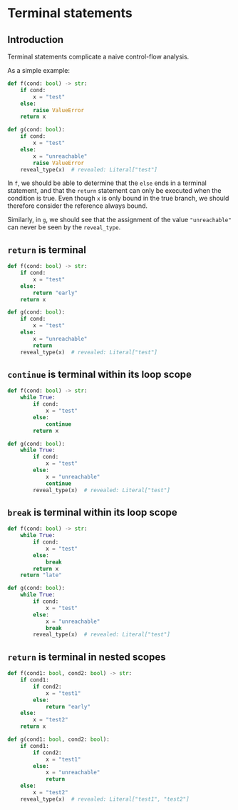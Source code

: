 # Terminal statements

## Introduction

Terminal statements complicate a naive control-flow analysis.

As a simple example:

```py
def f(cond: bool) -> str:
    if cond:
        x = "test"
    else:
        raise ValueError
    return x

def g(cond: bool):
    if cond:
        x = "test"
    else:
        x = "unreachable"
        raise ValueError
    reveal_type(x)  # revealed: Literal["test"]
```

In `f`, we should be able to determine that the `else` ends in a terminal statement, and that the
`return` statement can only be executed when the condition is true. Even though `x` is only bound in
the true branch, we should therefore consider the reference always bound.

Similarly, in `g`, we should see that the assignment of the value `"unreachable"` can never be seen
by the `reveal_type`.

## `return` is terminal

```py
def f(cond: bool) -> str:
    if cond:
        x = "test"
    else:
        return "early"
    return x

def g(cond: bool):
    if cond:
        x = "test"
    else:
        x = "unreachable"
        return
    reveal_type(x)  # revealed: Literal["test"]
```

## `continue` is terminal within its loop scope

```py
def f(cond: bool) -> str:
    while True:
        if cond:
            x = "test"
        else:
            continue
        return x

def g(cond: bool):
    while True:
        if cond:
            x = "test"
        else:
            x = "unreachable"
            continue
        reveal_type(x)  # revealed: Literal["test"]
```

## `break` is terminal within its loop scope

```py
def f(cond: bool) -> str:
    while True:
        if cond:
            x = "test"
        else:
            break
        return x
    return "late"

def g(cond: bool):
    while True:
        if cond:
            x = "test"
        else:
            x = "unreachable"
            break
        reveal_type(x)  # revealed: Literal["test"]
```

## `return` is terminal in nested scopes

```py
def f(cond1: bool, cond2: bool) -> str:
    if cond1:
        if cond2:
            x = "test1"
        else:
            return "early"
    else:
        x = "test2"
    return x

def g(cond1: bool, cond2: bool):
    if cond1:
        if cond2:
            x = "test1"
        else:
            x = "unreachable"
            return
    else:
        x = "test2"
    reveal_type(x)  # revealed: Literal["test1", "test2"]
```
